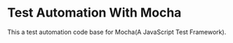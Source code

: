 # Test Automation With Mocha
This a test automation code base for Mocha(A JavaScript Test Framework).
